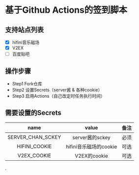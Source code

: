 # 基于Github Actions的签到脚本
## 支持站点列表
- [x] hifini音乐磁场
- [x] V2EX
- [ ] 百度贴吧

## 操作步骤
- Step1 Fork仓库
- Step2 设置Secrets（server酱 & 各种cookie）
- Step3 启用Actions（自己改定时任务执行时间）

## 需要设置的Secrets

| name |  value | 备注 | 
|:----:|:----:|:----:|
| SERVER_CHAN_SCKEY | server酱的sckey | 必须 |
| HIFINI_COOKIE | hifini音乐磁场的cookie | 可选 |
| V2EX_COOKIE | V2EX的cookie | 可选 |
.

